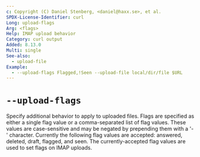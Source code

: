 ```yaml
---
c: Copyright (C) Daniel Stenberg, <daniel@haxx.se>, et al.
SPDX-License-Identifier: curl
Long: upload-flags
Arg: <flags>
Help: IMAP upload behavior
Category: curl output
Added: 8.13.0
Multi: single
See-also:
  - upload-file
Example:
  - --upload-flags Flagged,!Seen --upload-file local/dir/file $URL
---
```


# `--upload-flags`

Specify additional behavior to apply to uploaded files. Flags are
specified as either a single flag value or a comma-separated list
of flag values. These values are case-sensitive and may be negated
by prepending them with a '-' character. Currently the following
flag values are accepted: answered, deleted, draft, flagged, and
seen. The currently-accepted flag values are used to set flags on
IMAP uploads.
